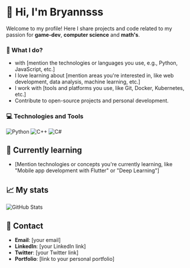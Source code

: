 # 👋 Hi, I'm Bryannsss

Welcome to my profile! Here I share projects and code related to my passion for **game-dev**, **computer science** and **math's**.

### 🚀 What I do?

-  with [mention the technologies or languages you use, e.g., Python, JavaScript, etc.]
- I love learning about [mention areas you're interested in, like web development, data analysis, machine learning, etc.]
- I work with [tools and platforms you use, like Git, Docker, Kubernetes, etc.]
- Contribute to open-source projects and personal development.

### 💻 Technologies and Tools

![Python](https://img.shields.io/badge/Python-3776AB?style=flat&logo=python)
![C++](https://img.shields.io/badge/C++-00599C?style=flat&logo=c%2B%2B)
![C#](https://img.shields.io/badge/c%23-%23239120.svg?style=for-the-badge&logo=csharp&logoColor=white)

## 🌱 Currently learning

- [Mention technologies or concepts you're currently learning, like "Mobile app development with Flutter" or "Deep Learning"]

## 📈 My stats

![GitHub Stats](https://github-readme-stats.vercel.app/api?username=chacutec&show_icons=true&hide_title=true&count_private=true&hide=prs&theme=radical)

## 📣 Contact

- **Email**: [your email]
- **LinkedIn**: [your LinkedIn link]
- **Twitter**: [your Twitter link]
- **Portfolio**: [link to your personal portfolio]
